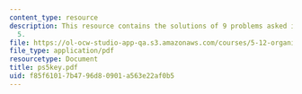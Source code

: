 ```yaml
---
content_type: resource
description: This resource contains the solutions of 9 problems asked in problem set
  5.
file: https://ol-ocw-studio-app-qa.s3.amazonaws.com/courses/5-12-organic-chemistry-i-spring-2005/f85f61017b4796d80901a563e22af0b5_ps5key.pdf
file_type: application/pdf
resourcetype: Document
title: ps5key.pdf
uid: f85f6101-7b47-96d8-0901-a563e22af0b5
---
```

